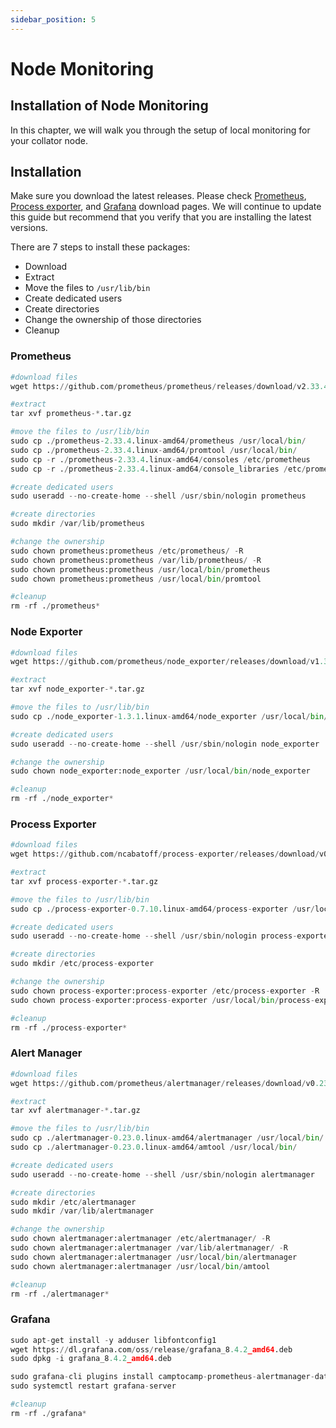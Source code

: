```yaml
---
sidebar_position: 5
---
```


# Node Monitoring

## Installation of Node Monitoring

In this chapter, we will walk you through the setup of local monitoring for your collator node.

## Installation

Make sure you download the latest releases. Please check [Prometheus](https://prometheus.io/download/), [Process exporter](https://github.com/ncabatoff/process-exporter/releases), and [Grafana](https://grafana.com/grafana/download) download pages. We will continue to update this guide but recommend that you verify that you are installing the latest versions.

There are 7 steps to install these packages:

* Download
* Extract
* Move the files to `/usr/lib/bin`
* Create dedicated users
* Create directories
* Change the ownership of those directories
* Cleanup

### Prometheus

```python
#download files
wget https://github.com/prometheus/prometheus/releases/download/v2.33.4/prometheus-2.33.4.linux-amd64.tar.gz

#extract
tar xvf prometheus-*.tar.gz

#move the files to /usr/lib/bin
sudo cp ./prometheus-2.33.4.linux-amd64/prometheus /usr/local/bin/
sudo cp ./prometheus-2.33.4.linux-amd64/promtool /usr/local/bin/
sudo cp -r ./prometheus-2.33.4.linux-amd64/consoles /etc/prometheus
sudo cp -r ./prometheus-2.33.4.linux-amd64/console_libraries /etc/prometheus

#create dedicated users
sudo useradd --no-create-home --shell /usr/sbin/nologin prometheus

#create directories
sudo mkdir /var/lib/prometheus

#change the ownership
sudo chown prometheus:prometheus /etc/prometheus/ -R
sudo chown prometheus:prometheus /var/lib/prometheus/ -R
sudo chown prometheus:prometheus /usr/local/bin/prometheus
sudo chown prometheus:prometheus /usr/local/bin/promtool

#cleanup
rm -rf ./prometheus*
```

### Node Exporter

```python
#download files
wget https://github.com/prometheus/node_exporter/releases/download/v1.3.1/node_exporter-1.3.1.linux-amd64.tar.gz

#extract
tar xvf node_exporter-*.tar.gz

#move the files to /usr/lib/bin
sudo cp ./node_exporter-1.3.1.linux-amd64/node_exporter /usr/local/bin/

#create dedicated users
sudo useradd --no-create-home --shell /usr/sbin/nologin node_exporter

#change the ownership
sudo chown node_exporter:node_exporter /usr/local/bin/node_exporter

#cleanup
rm -rf ./node_exporter*
```

### Process Exporter

```python
#download files
wget https://github.com/ncabatoff/process-exporter/releases/download/v0.7.10/process-exporter-0.7.10.linux-amd64.tar.gz

#extract
tar xvf process-exporter-*.tar.gz

#move the files to /usr/lib/bin
sudo cp ./process-exporter-0.7.10.linux-amd64/process-exporter /usr/local/bin/

#create dedicated users
sudo useradd --no-create-home --shell /usr/sbin/nologin process-exporter

#create directories
sudo mkdir /etc/process-exporter

#change the ownership
sudo chown process-exporter:process-exporter /etc/process-exporter -R
sudo chown process-exporter:process-exporter /usr/local/bin/process-exporter

#cleanup
rm -rf ./process-exporter*
```

### Alert Manager

```python
#download files
wget https://github.com/prometheus/alertmanager/releases/download/v0.23.0/alertmanager-0.23.0.linux-amd64.tar.gz

#extract
tar xvf alertmanager-*.tar.gz

#move the files to /usr/lib/bin
sudo cp ./alertmanager-0.23.0.linux-amd64/alertmanager /usr/local/bin/
sudo cp ./alertmanager-0.23.0.linux-amd64/amtool /usr/local/bin/

#create dedicated users
sudo useradd --no-create-home --shell /usr/sbin/nologin alertmanager

#create directories
sudo mkdir /etc/alertmanager
sudo mkdir /var/lib/alertmanager

#change the ownership
sudo chown alertmanager:alertmanager /etc/alertmanager/ -R
sudo chown alertmanager:alertmanager /var/lib/alertmanager/ -R
sudo chown alertmanager:alertmanager /usr/local/bin/alertmanager
sudo chown alertmanager:alertmanager /usr/local/bin/amtool

#cleanup
rm -rf ./alertmanager*
```

### Grafana

```python
sudo apt-get install -y adduser libfontconfig1
wget https://dl.grafana.com/oss/release/grafana_8.4.2_amd64.deb
sudo dpkg -i grafana_8.4.2_amd64.deb

sudo grafana-cli plugins install camptocamp-prometheus-alertmanager-datasource
sudo systemctl restart grafana-server

#cleanup
rm -rf ./grafana*
```
